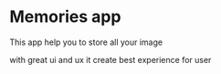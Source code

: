 # Memories app

This app help you to store all your image

with great ui and ux it create best experience for user
